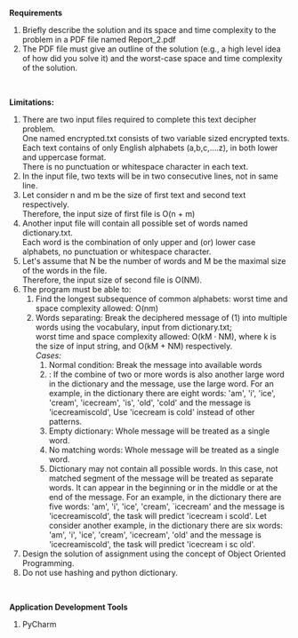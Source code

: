 **Requirements**
1. Briefly describe the solution and its space and time complexity to the problem in 
a PDF file named Report_2.pdf
2. The PDF file must give an outline of the solution (e.g., a high level idea of how did you 
solve it) and the worst-case space and time complexity of the solution.

<br />

**Limitations:**
1. There are two input files required to complete this text decipher problem.
<br />One named encrypted.txt consists of two variable sized encrypted texts.
<br />Each text contains of only English alphabets (a,b,c,....z), in both lower and uppercase format.
<br />There is no punctuation or whitespace character in each text.
2. In the input file, two texts will be in two consecutive lines, not in same line. 
3. Let consider n and m be the size of first text and second text respectively.
<br />Therefore, the input size of first file is O(n + m)
4. Another input file will contain all possible set of words named dictionary.txt.
<br />Each word is the combination of only upper and (or) lower case alphabets, 
no punctuation or whitespace character.
5. Let's assume that N be the number of words and M be the maximal size of the words in the file.
<br />Therefore, the input size of second file is O(NM).
6. The program must be able to:
    1) Find the longest subsequence of common alphabets: worst time and space complexity allowed: O(nm)
    3) Words separating: Break the deciphered message of (1) into multiple words using the 
    vocabulary, input from dictionary.txt; 
    <br /> worst time and space complexity allowed: O(kM · NM), 
    where k is the size of input string, and O(kM + NM) respectively.
        <br />_Cases:_
        1) Normal condition: Break the message into available words
        2) : If the combine of two or more words is also another large word in the dictionary 
        and the message, use the large word. For an example, in the dictionary there are eight 
        words: 'am', 'i', 'ice', 'cream', 'icecream', 'is', 'old', 'cold' and the message is 
        'icecreamiscold', Use 'icecream is cold' instead of other patterns.
        3) Empty dictionary: Whole message will be treated as a single word.
        4) No matching words: Whole message will be treated as a single word.
        5) Dictionary may not contain all possible words. In this case, not matched segment 
        of the message will be treated as separate words. It can appear in the beginning or 
        in the middle or at the end of the message. For an example, in the dictionary 
        there are five words: 'am', 'i', 'ice', 'cream', `icecream' and the message is 
        'icecreamiscold', the task will predict 'icecream i scold'. Let consider another example, 
        in the dictionary there are six words: 'am', 'i', 'ice', 'cream', 'icecream', 'old' 
        and the message is 'icecreamiscold', the task will predict 'icecream i sc old'.
7. Design the solution of assignment using the concept of Object Oriented Programming.
8. Do not use hashing and python dictionary.

<br />

**Application Development Tools**
1. PyCharm

